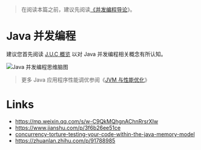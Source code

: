 > 在阅读本篇之前，建议先阅读[《并发编程导论](https://ng-tech.icu/Concurrent-Series/#/)》。

# Java 并发编程

建议您首先阅读 [J.U.C 概览](./J.U.C%20概览) 以对 Java 并发编程相关概念有所认知。

![Java 并发编程思维脑图](https://s2.ax1x.com/2019/09/02/nCLmb4.png)

> 更多 Java 应用程序性能调优参阅《[JVM 与性能优化](../JVM%20与性能优化)》

# Links

- https://mp.weixin.qq.com/s/w-C9QkMQhgnAChnRrsrXIw
- https://www.jianshu.com/p/3f6b26ee51ce
- [concurrency-torture-testing-your-code-within-the-java-memory-model](http://zeroturnaround.com/rebellabs/concurrency-torture-testing-your-code-within-the-java-memory-model/)
- https://zhuanlan.zhihu.com/p/91788985
